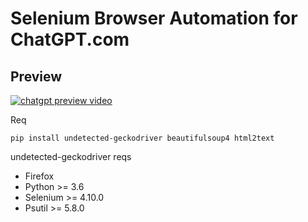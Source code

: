 # Selenium Browser Automation for ChatGPT.com
## Preview

[![chatgpt preview video](https://i9.ytimg.com/vi_webp/01hDP4jskH8/mqdefault.webp?sqp=COjHmb0G&rs=AOn4CLAZp2k5PIcGK7HgXZ_sfC40iNQYOA)](https://www.youtube.com/watch?v=01hDP4jskH8)

Req


```shell
pip install undetected-geckodriver beautifulsoup4 html2text
```

undetected-geckodriver reqs
    
- Firefox
- Python >= 3.6
- Selenium >= 4.10.0
- Psutil >= 5.8.0


